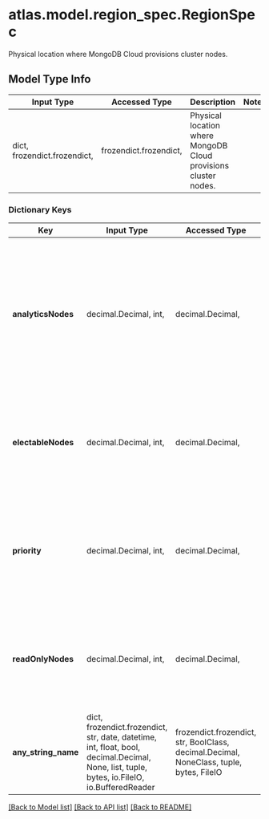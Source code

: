 # atlas.model.region_spec.RegionSpec

Physical location where MongoDB Cloud provisions cluster nodes.

## Model Type Info
Input Type | Accessed Type | Description | Notes
------------ | ------------- | ------------- | -------------
dict, frozendict.frozendict,  | frozendict.frozendict,  | Physical location where MongoDB Cloud provisions cluster nodes. | 

### Dictionary Keys
Key | Input Type | Accessed Type | Description | Notes
------------ | ------------- | ------------- | ------------- | -------------
**analyticsNodes** | decimal.Decimal, int,  | decimal.Decimal,  | Number of analytics nodes in the region. Analytics nodes handle analytic data such as reporting queries from MongoDB Connector for Business Intelligence on MongoDB Cloud. Analytics nodes are read-only, and can never become the primary. Use **replicationSpecs[n].{region}.analyticsNodes** instead. | [optional] value must be a 32 bit integer
**electableNodes** | decimal.Decimal, int,  | decimal.Decimal,  | Number of electable nodes to deploy in the specified region. Electable nodes can become the primary and can facilitate local reads. Use **replicationSpecs[n].{region}.electableNodes** instead. | [optional] must be one of [0, 3, 5, 7, ] value must be a 32 bit integer
**priority** | decimal.Decimal, int,  | decimal.Decimal,  | Number that indicates the election priority of the region. To identify the Preferred Region of the cluster, set this parameter to &#x60;7&#x60;. The primary node runs in the **Preferred Region**. To identify a read-only region, set this parameter to &#x60;0&#x60;. | [optional] value must be a 32 bit integer
**readOnlyNodes** | decimal.Decimal, int,  | decimal.Decimal,  | Number of read-only nodes in the region. Read-only nodes can never become the primary member, but can facilitate local reads. Use **replicationSpecs[n].{region}.readOnlyNodes** instead. | [optional] value must be a 32 bit integer
**any_string_name** | dict, frozendict.frozendict, str, date, datetime, int, float, bool, decimal.Decimal, None, list, tuple, bytes, io.FileIO, io.BufferedReader | frozendict.frozendict, str, BoolClass, decimal.Decimal, NoneClass, tuple, bytes, FileIO | any string name can be used but the value must be the correct type | [optional]

[[Back to Model list]](../../README.md#documentation-for-models) [[Back to API list]](../../README.md#documentation-for-api-endpoints) [[Back to README]](../../README.md)

